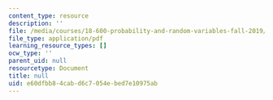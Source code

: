 ```yaml
---
content_type: resource
description: ''
file: /media/courses/18-600-probability-and-random-variables-fall-2019/e60dfbb84cabd6c7054ebed7e10975ab_MIT18_600F19_lec7.pdf
file_type: application/pdf
learning_resource_types: []
ocw_type: ''
parent_uid: null
resourcetype: Document
title: null
uid: e60dfbb8-4cab-d6c7-054e-bed7e10975ab
---
```

